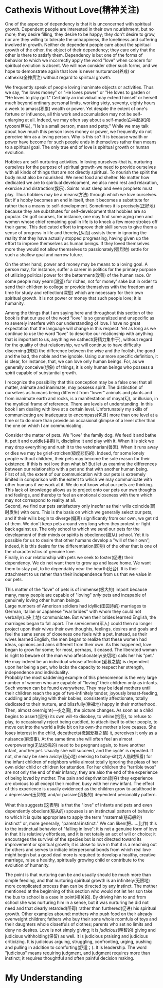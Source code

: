 # Cathexis Without Love(精神关注)
One of the aspects of dependency is that it is unconcerned with spiritual growth. Dependent people are interested in their own nourishment, but no more; they desire filling, they desire to be happy; they don't desire to grow, nor are they willing to tolerate the unhappiness, the loneliness and suffering involved in growth. Neither do dependent people care about the spiritual growth of the other, the object of their dependency; they care only that the other is there to satisfy them. Dependency is but one of the forms of behavior to which we incorrectly apply the word "love" when concern for spiritual evolution is absent. We will now consider other such forms, and we hope to demonstrate again that love is never nurturance(养成) or cathexis(全神贯注) without regard to spiritual growth.


We frequently speak of people loving inanimate objects or activities. Thus we say, "he loves money" or "He loves power" or "He loves to garden or "He loves to play golf." Certainly an individual may extend himself or herself much beyond ordinary personal limits, working sixty, seventy, eighty hours a week to amass(积累) wealth or power. Yet despite the extent of one's fortune or influence, all this work and accumulation may not be self-enlarging at all. Indeed, we may often say about a self-made(白手起家的) tycoon(巨头), "He's a small person, mean and petty." While we may talk about how much this person loves money or power, we frequently do not perceive him as a loving person. Why is this so? It is because wealth or power have become for such people ends in themselves rather than means to a spiritual goal. The only true end of love is spiritual growth or human evolution.


Hobbies are self-nurturing activities. In loving ourselves-that is, nurturing ourselves for the purpose of spiritual growth-we need to provide ourselves with all kinds of things that are not directly spiritual. To nourish the spirit the body must also be nourished. We need food and shelter. No matter how dedicated we are to spiritual development, we also need rest and relaxation, exercise and distraction(娱乐). Saints must sleep and even prophets must play. Thus hobbies may be a means(方法) through which we love ourselves. But if a hobby becomes an end in itself, then it becomes a substitute for rather than a means to self-development. Sometimes it is precisely(正好地) because they are substitutes for self-development that hobbies are so popular. On golf courses, for instance, one may find some aging men and women whose chief remaining goal in life is to knock a few more strokes off their game. This dedicated effort to improve their skill serves to give them a sense of progress in life and thereby(从而) assists them in ignoring the reality that they have actually stopped progressing, having given up the effort to improve themselves as human beings. If they loved themselves more they would not allow themselves to passionately(强烈地) settle for such a shallow goal and narrow future.


On the other hand, power and money may be means to a loving goal. A person may, for instance, suffer a career in politics for the primary purpose of utilizing political power for the betterment(改善) of the human race. Or some people may yearn(渴望) for riches, not for money' sake but in order to send their children to college or provide themselves with the freedom and time for study and reflection(深思) which are necessary for their own spiritual growth. It is not power or money that such people love; it is humanity.


Among the things that I am saying here and throughout this section of the book is that our use of the word "love" is so generalized and unspecific as to severely interfere with our understanding of love. I have no great expectation that the language will change in this respect. Yet as long as we continue to use the word "love" to describe our relationship with anything that is important to us, anything we cathect(将精力集中于), without regard for the quality of that relationship, we will continue to have difficulty discerning(辨别) the difference between the wise and the foolish, the good and the bad, the noble and the ignoble. Using our more specific definition, it is clear, for instance, that, we can love only human beings. For, as we generally conceive(想象) of things, it is only human beings who possess a spirit capable of substantial growth.


I recognize the possibility that this conception may be a false one; that all matter, animate and inanimate, may possess spirit. The distinction of ourselves as humans being different from "lower" animals and plants and from inanimate earth and rocks, is a manifestation of maya(幻), or illusion, in the mystical frame of reference. There are levels of understanding. In this book I am dealing with love at a certain level. Unfortunately my skills of communicating are inadequate to encompass(包含) more than one level at a time or to do more than provide an occasional glimpse of a level other than the one on which I am communicating.

Consider the matter of pets. We "love" the family dog. We feed it and bathe it, pet it and cuddle(搂抱) it, discipline it and play with it. When it is sick we may drop everything and rush it to the veterinarian(兽医). When it runs away or dies we may be grief-stricken(极度悲伤的). Indeed, for some lonely people without children, their pets may become the sole reason for their existence. If this is not love then what is? But let us examine the differences between our relationship with a pet and that with another human being.   
First of all, the extent of our communication with our pets is extremely limited in comparison with the extent to which we may communicate with other humans if we work at it. We do not know what our pets are thinking. This lack of knowledge allows us to project onto our pets our own thoughts and feelings, and thereby to feel an emotional closeness with them which may not correspond to reality at all.   
Second, we find our pets satisfactory only insofar as their wills coincide(同时发生) with ours. This is the basis on which we generally select our pets, and if their wills begin to diverge(偏离) significantly from our own, we get rid of them. We don't keep pets around very long when they protest or fight back against us. The only school to which we send our pets for the development of their minds or spirits is obedience(服从) school. Yet it is possible for us to desire that other humans develop a "will of their own”; indeed, it is this desire for the differentiation(区别) of the other that is one of the characteristics of genuine love.   
Finally, in our relationship with pets we seek to foster(促进) their dependency. We do not want them to grow up and leave home. We want them to stay put, to lie dependably near the hearth(灶台). It is their attachment to us rather than their independence from us that we value in our pets.

This matter of the "love" of pets is of immense(极大的) import because many, many people are capable of "loving" *only* pets and incapable of genuinely loving other human beings.   
Large numbers of American soldiers had idyllic(田园诗的) marriages to German, Italian or Japanese "war brides" with whom they could not verbally(口头上地) communicate. But when their brides learned English, the marriages began to fall apart. The servicemen(军人) could then no longer project upon their wives their own thoughts, feelings, desires and goals and feel the same sense of closeness one feels with a pet. Instead, as their wives learned English, the men began to realize that these women had ideas, opinions and aims different from their own. As this happened, love began to grow for some; for most, perhaps, it ceased. The liberated woman is right to beware of the man who affectionately(亲切地) calls her his "pet." He may indeed be an individual whose affection(爱慕之情) is dependent upon her being a pet, who lacks the capacity to respect her strength, independence and individuality.   
Probably the most saddening example of this phenomenon is the very large number of women who are capable of "loving" their children only as infants. Such women can be found everywhere. They may be ideal mothers until their children reach the age of two-infinitely tender, joyously breast-feeding, cuddling and playing with their babies, consistently affectionate, totally dedicated to their nurture, and blissfully(幸福地) happy in their motherhood. Then, almost overnight(一夜之间), the picture changes. As soon as a child begins to assert(坚持) its own will-to disobey, to whine(抱怨), to refuse to play, to occasionally reject being cuddled, to attach itself to other people, to move out into the world a little bit on its own-the mother's love ceases. She loses interest in the child, decathects(撤回爱慕之情) it, perceives it only as a nuisance(麻烦事). At the same time she will often feel an almost overpowering(无法抵抗的) need to be pregnant again, to have another infant, another pet. Usually she will succeed, and the cycle' is repeated. If not, she may be seen avidly(热心地) seeking to baby-sit(为人临时照看) for the infant children of neighbors while almost totally ignoring the pleas of her own older child or children for attention. For her children the "terrible twos" are not only the end of their infancy, they are also the end of the experience of being loved by mother. The pain and deprivation(剥夺) they experience are obvious to all except their mother, busy with her new infant. The effect of this experience is usually evidenced as the children grow to adulthood in a depressive(压抑的) and/or passive(消极的) dependent personality pattern.


What this suggests(这表明) is that the "love" of infants and pets and even dependently obedient(服从的) spouses is an instinctual pattern of behavior to which it is quite appropriate to apply the term "maternal(慈母般的) instinct" or, more generally, "parental instinct." We can liken(把……比作) this to the instinctual behavior of "falling in love": it is not a genuine form of love in that it is relatively effortless, and it is not totally an act of will or choice; it encourages the survival of the species but is not directed toward its improvement or spiritual growth; it is close to love in that it is a reaching out for others and serves to initiate interpersonal bonds from which real love might begin but a good deal more is required to develop a healthy, creative marriage, raise a healthy, spiritually growing child or contribute to the evolution of humanity.


The point is that nurturing can be and usually should be much more than simple feeding, and that nurturing spiritual growth is an infinitely(无限地) more complicated process than can be directed by any instinct. The mother mentioned at the beginning of this section who would not let her son take the bus to school is a case in point(相关的). By driving him to and from school she was nurturing him in a sense, but it was nurturing he did not need and that clearly retarded(阻碍) rather than furthered(促进) his spiritual growth. Other examples abound: mothers who push food on their already overweight children; fathers who buy their sons whole roomfuls of toys and their daughters whole closetfuls of clothes; parents who set no limits and deny no desires. Love is not simply giving; it is *judicious*(明智的) giving and judicious withholding(保留) as well. It is judicious praising and judicious criticizing. It is judicious arguing, struggling, confronting, urging, pushing and pulling in addition to comforting(舒适；). It is leadership. The word "judicious" means requiring judgment, and judgment requires more than instinct; it requires thoughtful and often painful decision making.

# My Understanding